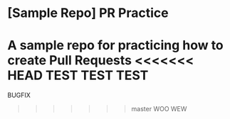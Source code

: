 # [Sample Repo] PR Practice
A sample repo for practicing how to create Pull Requests
<<<<<<< HEAD
TEST TEST TEST
=======
BUGFIX
>>>>>>> master
WOO
WEW